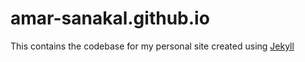 # amar-sanakal.github.io
This contains the codebase for my personal site created using [Jekyll](https://jekyllrb.com/)
